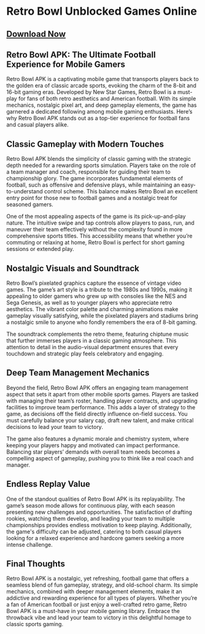 # Retro Bowl Unblocked Games Online

## [Download Now](https://spoo.me/cle7Px)

## Retro Bowl APK: The Ultimate Football Experience for Mobile Gamers

Retro Bowl APK is a captivating mobile game that transports players back to the golden era of classic arcade sports, evoking the charm of the 8-bit and 16-bit gaming eras. Developed by New Star Games, Retro Bowl is a must-play for fans of both retro aesthetics and American football. With its simple mechanics, nostalgic pixel art, and deep gameplay elements, the game has garnered a dedicated following among mobile gaming enthusiasts. Here’s why Retro Bowl APK stands out as a top-tier experience for football fans and casual players alike.

## Classic Gameplay with Modern Touches

Retro Bowl APK blends the simplicity of classic gaming with the strategic depth needed for a rewarding sports simulation. Players take on the role of a team manager and coach, responsible for guiding their team to championship glory. The game incorporates fundamental elements of football, such as offensive and defensive plays, while maintaining an easy-to-understand control scheme. This balance makes Retro Bowl an excellent entry point for those new to football games and a nostalgic treat for seasoned gamers.

One of the most appealing aspects of the game is its pick-up-and-play nature. The intuitive swipe and tap controls allow players to pass, run, and maneuver their team effectively without the complexity found in more comprehensive sports titles. This accessibility means that whether you’re commuting or relaxing at home, Retro Bowl is perfect for short gaming sessions or extended play.

## Nostalgic Visuals and Soundtrack

Retro Bowl’s pixelated graphics capture the essence of vintage video games. The game’s art style is a tribute to the 1980s and 1990s, making it appealing to older gamers who grew up with consoles like the NES and Sega Genesis, as well as to younger players who appreciate retro aesthetics. The vibrant color palette and charming animations make gameplay visually satisfying, while the pixelated players and stadiums bring a nostalgic smile to anyone who fondly remembers the era of 8-bit gaming.

The soundtrack complements the retro theme, featuring chiptune music that further immerses players in a classic gaming atmosphere. This attention to detail in the audio-visual department ensures that every touchdown and strategic play feels celebratory and engaging.

## Deep Team Management Mechanics

Beyond the field, Retro Bowl APK offers an engaging team management aspect that sets it apart from other mobile sports games. Players are tasked with managing their team’s roster, handling player contracts, and upgrading facilities to improve team performance. This adds a layer of strategy to the game, as decisions off the field directly influence on-field success. You must carefully balance your salary cap, draft new talent, and make critical decisions to lead your team to victory.

The game also features a dynamic morale and chemistry system, where keeping your players happy and motivated can impact performance. Balancing star players’ demands with overall team needs becomes a compelling aspect of gameplay, pushing you to think like a real coach and manager.

## Endless Replay Value

One of the standout qualities of Retro Bowl APK is its replayability. The game’s season mode allows for continuous play, with each season presenting new challenges and opportunities. The satisfaction of drafting rookies, watching them develop, and leading your team to multiple championships provides endless motivation to keep playing. Additionally, the game's difficulty can be adjusted, catering to both casual players looking for a relaxed experience and hardcore gamers seeking a more intense challenge.

## Final Thoughts

Retro Bowl APK is a nostalgic, yet refreshing, football game that offers a seamless blend of fun gameplay, strategy, and old-school charm. Its simple mechanics, combined with deeper management elements, make it an addictive and rewarding experience for all types of players. Whether you’re a fan of American football or just enjoy a well-crafted retro game, Retro Bowl APK is a must-have in your mobile gaming library. Embrace the throwback vibe and lead your team to victory in this delightful homage to classic sports gaming.
